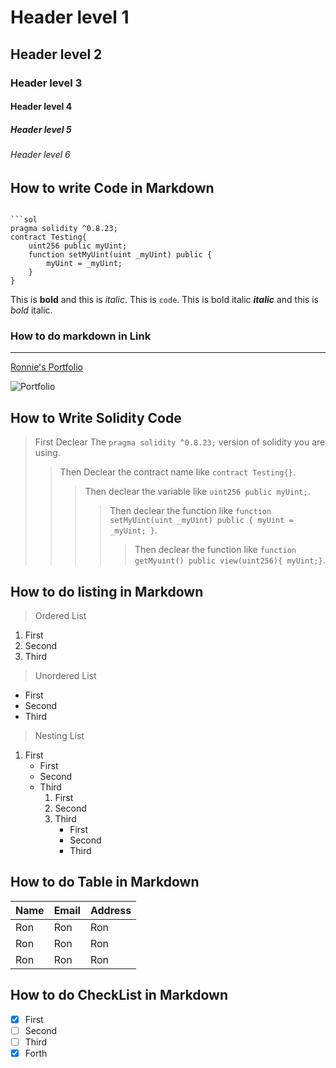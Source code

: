 # Header level 1

## Header level 2

### Header level 3

#### Header level 4

##### Header level 5

###### Header level 6

## How to write Code in Markdown

````sol

```sol
pragma solidity ^0.8.23;
contract Testing{
    uint256 public myUint;
    function setMyUint(uint _myUint) public {
        myUint = _myUint;
    }
}
````

This is **bold** and this is _italic_. This is `code`.
This is bold italic **_italic_** and this is _bold_ italic.

### How to do markdown in Link

---

[Ronnie's Portfolio](https://portfolio-fl2l.vercel.app/)

![Portfolio](https://w7.pngwing.com/pngs/449/539/png-transparent-career-portfolio-artist-s-portfolio-portfolio-miscellaneous-angle-kitchen-thumbnail.png)

## How to Write Solidity Code

> First Declear The `pragma solidity ^0.8.23;` version of solidity you are using.
>
> > Then Declear the contract name like `contract Testing{}`.
> >
> > > Then declear the variable like `uint256 public myUint;`.
> > >
> > > > Then declear the function like `function setMyUint(uint _myUint) public { myUint = _myUint; }`.
> > > >
> > > > > Then declear the function like `function getMyuint() public view(uint256){ myUint;}`.

## How to do listing in Markdown

> Ordered List

1. First
2. Second
3. Third

> Unordered List

- First
- Second
- Third

> Nesting List

1. First
   - First
   - Second
   - Third
     1. First
     2. Second
     3. Third
        - First
        - Second
        - Third

## How to do Table in Markdown

| Name | Email | Address |
| ---- | ----- | ------- |
| Ron  | Ron   | Ron     |
| Ron  | Ron   | Ron     |
| Ron  | Ron   | Ron     |

## How to do CheckList in Markdown

- [x] First
- [ ] Second
- [ ] Third
- [x] Forth
